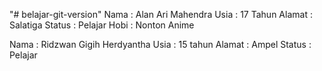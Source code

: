 "# belajar-git-version" 
Nama : Alan Ari Mahendra
Usia : 17 Tahun
Alamat : Salatiga
Status : Pelajar
Hobi : Nonton Anime

Nama : Ridzwan Gigih Herdyantha
Usia : 15 tahun
Alamat : Ampel
Status : Pelajar


